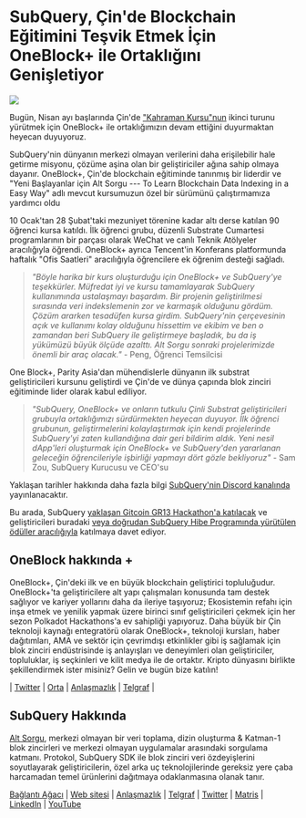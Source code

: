 # SubQuery, Çin'de Blockchain Eğitimini Teşvik Etmek İçin OneBlock+ ile Ortaklığını Genişletiyor

![](https://miro.medium.com/max/1400/0*vr-DzLokDkkiY4ss)

Bugün, Nisan ayı başlarında Çin'de ["Kahraman Kursu"nun](https://doc.subquery.network/academy/herocourse/) ikinci turunu yürütmek için OneBlock+ ile ortaklığımızın devam ettiğini duyurmaktan heyecan duyuyoruz.

SubQuery'nin dünyanın merkezi olmayan verilerini daha erişilebilir hale getirme misyonu, çözüme aşina olan bir geliştiriciler ağına sahip olmaya dayanır. OneBlock+, Çin'de blockchain eğitiminde tanınmış bir liderdir ve "Yeni Başlayanlar için Alt Sorgu --- To Learn Blockchain Data Indexing in a Easy Way" adlı mevcut kursumuzun özel bir sürümünü çalıştırmamıza yardımcı oldu

10 Ocak'tan 28 Şubat'taki mezuniyet törenine kadar altı derse katılan 90 öğrenci kursa katıldı. İlk öğrenci grubu, düzenli Substrate Cumartesi programlarının bir parçası olarak WeChat ve canlı Teknik Atölyeler aracılığıyla öğrendi. OneBlock+ ayrıca Tencent'in Konferans platformunda haftalık "Ofis Saatleri" aracılığıyla öğrencilere ek öğrenim desteği sağladı.

> _"Böyle harika bir kurs oluşturduğu için OneBlock+ ve SubQuery'ye teşekkürler. Müfredat iyi ve kursu tamamlayarak SubQuery kullanımında ustalaşmayı başardım. Bir projenin geliştirilmesi sırasında veri indekslemenin zor ve karmaşık olduğunu gördüm. Çözüm ararken tesadüfen kursa girdim. SubQuery'nin çerçevesinin açık ve kullanımı kolay olduğunu hissettim ve ekibim ve ben o zamandan beri SubQuery ile geliştirmeye başladık, bu da iş yükümüzü büyük ölçüde azalttı. Alt Sorgu sonraki projelerimizde önemli bir araç olacak."_ - Peng, Öğrenci Temsilcisi

One Block+, Parity Asia'dan mühendislerle dünyanın ilk substrat geliştiricileri kursunu geliştirdi ve Çin'de ve dünya çapında blok zinciri eğitiminde lider olarak kabul ediliyor.

> _"SubQuery, OneBlock+ ve onların tutkulu Çinli Substrat geliştiricileri grubuyla ortaklığımızı sürdürmekten heyecan duyuyor. İlk öğrenci grubunun, geliştirmelerini kolaylaştırmak için kendi projelerinde SubQuery'yi zaten kullandığına dair geri bildirim aldık. Yeni nesil dApp'leri oluşturmak için OneBlock+ ve SubQuery'den yararlanan geleceğin öğrencileriyle işbirliği yapmayı dört gözle bekliyoruz"_ - Sam Zou, SubQuery Kurucusu ve CEO'su

Yaklaşan tarihler hakkında daha fazla bilgi [SubQuery'nin Discord kanalında](https://discord.com/invite/78zg8aBSMG) yayınlanacaktır.

Bu arada, SubQuery [yaklaşan Gitcoin GR13 Hackathon'a katılacak](https://gitcoin.co/hackathon/gr13/onboard) ve geliştiricileri buradaki [veya doğrudan SubQuery Hibe Programında yürütülen ödüller aracılığıyla](https://subquery.network/grants) katılmaya davet ediyor.

## OneBlock hakkında +

OneBlock+, Çin'deki ilk ve en büyük blockchain geliştirici topluluğudur. OneBlock+'ta geliştiricilere alt yapı çalışmaları konusunda tam destek sağlıyor ve kariyer yollarını daha da ileriye taşıyoruz; Ekosistemin refahı için inşa etmek ve yenilik yapmak üzere birinci sınıf geliştiricileri çekmek için her sezon Polkadot Hackathons'a ev sahipliği yapıyoruz. Daha büyük bir Çin teknoloji kaynağı entegratörü olarak OneBlock+, teknoloji kursları, haber dağıtımları, AMA ve sektör için çevrimdışı etkinlikler gibi iş sağlamak için blok zinciri endüstrisinde iş anlayışları ve deneyimleri olan geliştiriciler, topluluklar, iş seçkinleri ve kilit medya ile de ortaktır. Kripto dünyasını birlikte şekillendirmek ister misiniz? Gelin ve bugün bize katılın!

| [Twitter](https://mobile.twitter.com/oneblock_) | [Orta](https://medium.com/@OneBlockplus?p=5a6193755f9b) | [Anlaşmazlık](https://discord.gg/5aWx6Rch) | [Telgraf](https://t.me/oneblock_dev) |

## SubQuery Hakkında

[Alt Sorgu](https://subquery.network), merkezi olmayan bir veri toplama, dizin oluşturma & Katman-1 blok zincirleri ve merkezi olmayan uygulamalar arasındaki sorgulama katmanı. Protokol, SubQuery SDK ile blok zinciri veri özdeyişlerini soyutlayarak geliştiricilerin, özel arka uç teknolojilerinde gereksiz yere çaba harcamadan temel ürünlerini dağıtmaya odaklanmasına olanak tanır.

​​[Bağlantı Ağacı](https://linktr.ee/subquerynetwork) | [Web sitesi](https://subquery.network/) | [Anlaşmazlık](https://discord.com/invite/78zg8aBSMG) | [Telgraf](https://t.me/subquerynetwork) | [Twitter](https://twitter.com/subquerynetwork) | [Matris](https://matrix.to/#/#subquery:matrix.org) | [LinkedIn](https://www.linkedin.com/company/subquery) | [YouTube](https://www.youtube.com/channel/UCi1a6NUUjegcLHDFLr7CqLw)
